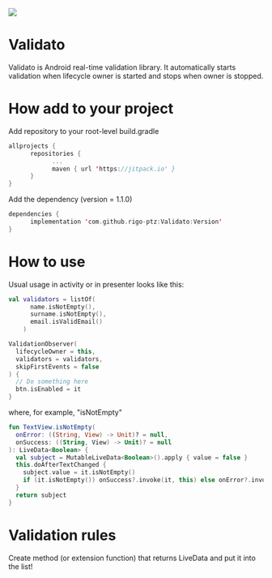 [![](https://jitpack.io/v/rigo-ptz/Validato.svg)](https://jitpack.io/#rigo-ptz/Validato)


# Validato

Validato is Android real-time validation library. It automatically starts validation when 
lifecycle owner is started and stops when owner is stopped.

# How add to your project

Add repository to your root-level build.gradle
```kotlin
allprojects {
      repositories {
            ...
            maven { url 'https://jitpack.io' }
      }
}

```

Add the dependency (version = 1.1.0)
```kotlin
dependencies {
      implementation 'com.github.rigo-ptz:Validato:Version'
}

```

# How to use
Usual usage in activity or in presenter looks like this: 

```kotlin
val validators = listOf(
      name.isNotEmpty(),
      surname.isNotEmpty(),
      email.isValidEmail()
    )

ValidationObserver(
  lifecycleOwner = this,
  validators = validators,
  skipFirstEvents = false
) {
  // Do something here
  btn.isEnabled = it
}

```

where, for example, "isNotEmpty"

```kotlin
fun TextView.isNotEmpty(
  onError: ((String, View) -> Unit)? = null,
  onSuccess: ((String, View) -> Unit)? = null
): LiveData<Boolean> {
  val subject = MutableLiveData<Boolean>().apply { value = false }
  this.doAfterTextChanged {
    subject.value = it.isNotEmpty()
    if (it.isNotEmpty()) onSuccess?.invoke(it, this) else onError?.invoke(it, this)
  }
  return subject
}
```

# Validation rules
Create method (or extension function) that returns LiveData<Boolean> and put it into the list!

